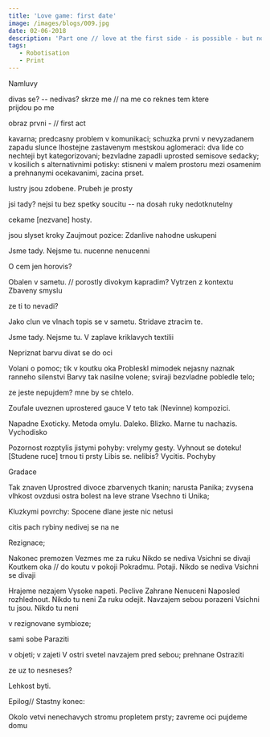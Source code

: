 ```yaml
---
title: 'Love game: first date'
image: /images/blogs/009.jpg
date: 02-06-2018
description: 'Part one // love at the first side - is possible - but not required'
tags:
   - Robotisation
   - Print
---
```


<p class="underlined bolded">Namluvy</p>



divas se? -- nedivas?
skrze me // na me
co reknes tem ktere  
prijdou po me


<p class="underlined bolded">
obraz prvni -
// first act
</p>


kavarna; predcasny problem v komunikaci; schuzka prvni
v nevyzadanem zapadu slunce lhostejne zastavenym mestskou aglomeraci:
dva lide co nechteji byt kategorizovani; bezvladne zapadli uprosted semisove sedacky; v kosilich s alternativnimi potisky:
stisneni v malem prostoru mezi osamenim a prehnanymi ocekavanimi, zacina prset.





lustry jsou zdobene.
Prubeh je prosty

jsi tady? nejsi tu
bez spetky soucitu --
na dosah ruky
nedotknutelny

cekame [nezvane] hosty.


jsou slyset kroky
Zaujmout pozice:
Zdanlive nahodne uskupeni

Jsme tady. Nejsme tu.
nucenne nenucenni





O cem jen horovis?

Obalen v sametu. // porostly divokym kapradim?
Vytrzen z kontextu
Zbaveny smyslu

ze ti to nevadi?


Jako clun ve vlnach
topis se v sametu.
Stridave ztracim te.


Jsme tady. Nejsme tu.
V zaplave kriklavych textilii



Nepriznat barvu
divat se do oci

Volani o pomoc; tik v koutku oka
Probleskl mimodek
nejasny naznak ranneho silenstvi
Barvy tak nasilne volene;
sviraji bezvladne pobledle telo;

ze jeste nepujdem?
mne by se chtelo.



Zoufale uveznen uprostered gauce
V teto tak (Nevinne) kompozici.


Napadne Exoticky.
Metoda omylu.
Daleko. Blizko.
Marne tu nachazis.
Vychodisko

Pozornost rozptylis jistymi pohyby: vrelymy gesty.
Vyhnout se doteku!
[Studene ruce]
trnou ti prsty
Libis se. nelibis?
Vycitis. Pochyby



<p class="underlined">Gradace</p>

Tak znaven
Uprostred divoce zbarvenych tkanin;
narusta Panika;
zvysena vlhkost ovzdusi
ostra bolest na leve strane
Vsechno ti Unika;

Kluzkymi povrchy:
Spocene dlane
jeste nic netusi

citis
pach rybiny
nedivej se na ne



<p class="underlined">Rezignace;</p>

Nakonec premozen
Vezmes me za ruku
Nikdo se nediva
Vsichni se divaji
Koutkem oka // do koutu v pokoji
Pokradmu. Potaji.
Nikdo se nediva
Vsichni se divaji


Hrajeme nezajem
Vysoke napeti. Peclive Zahrane Nenuceni
Naposled rozhlednout. Nikdo tu neni
Za ruku odejit.
Navzajem
sebou
porazeni
Vsichni tu jsou.
Nikdo tu neni


<p class="underlined">v rezignovane
symbioze;</p>

sami sobe Paraziti

v objeti; v zajeti
V ostri svetel
navzajem pred sebou; prehnane
Ostraziti

ze uz to nesneses?






Lehkost byti.

<p class="underlined">Epilog//
Stastny konec:</p>

Okolo vetvi nenechavych stromu
propletem prsty; zavreme oci
pujdeme domu
